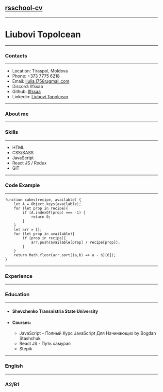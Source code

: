 ## [rsschool-cv](https://github.com/llfssaa/rsschool-cv.git)
***
# Liubovi Topolcean
***
### Contacts
***
* Location: Tiraspol, Moldova
* Phone: +373 7775 6218
* Email: liulia.1758@gmail.com
* Discord: llfssaa
* Github: [llfssaa](https://github.com/llfssaa)
* Linkedin: [Liubovi Topolcean](https://www.linkedin.com/in/liubovi-topolcean/)
***
### About me
***
### Skills
***
* HTML
* CSS/SASS
* JavaScript 
* React JS / Redux
* GIT
 ***
### Code Example
***
```
function cakes(recipe, available) {
    let A = Object.keys(available);
    for (let prop in recipe){
        if (A.indexOf(prop) === -1) {
            return 0;
        }
    }
    let arr = [];
    for (let prop in available){
        if (prop in recipe){
            arr.push(available[prop] / recipe[prop]);
        }
    }
    return Math.floor(arr.sort((a,b) => a - b)[0]);
}
```
***
### Experience
***
### Education
***
* #### Shevchenko Transnistria State University
* #### Courses:
    + JavaScript - Полный Курс JavaScript Для Начинающих  by 
Bogdan Stashchuk
    + React JS - Путь самурая
    + Stepik
***
### English
***
### A2/B1